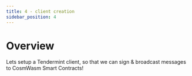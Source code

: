 ```yaml
---
title: 4 - client creation
sidebar_position: 4
---
```

# Overview

Lets setup a Tendermint client, so that we can sign & broadcast messages to CosmWasm Smart Contracts!